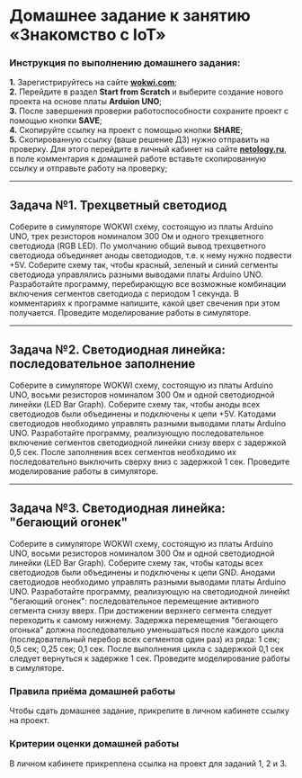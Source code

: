 # Домашнее задание к занятию «Знакомство с IoT»
### Инструкция по выполнению домашнего задания:
**1.** Зарегистрируйтесь на сайте **[wokwi.com](https://wokwi.com/)**;<br>
**2.** Перейдите в раздел **Start from Scratch** и выберите создание нового проекта на основе платы **Arduion UNO**;<br>
**3.** После завершения проверки работоспособности сохраните проект с помощью кнопки **SAVE**;<br>
**4.** Скопируйте ссылку на проект с помощью кнопки **SHARE**;<br>
**5.** Скопированную ссылку (ваше решение ДЗ) нужно отправить на проверку. Для этого перейдите в личный кабинет на сайте **[netology.ru](https://netology.ru/)**, в поле комментария к домашней работе вставьте скопированную ссылку и отправьте работу на проверку;

------------

## Задача №1. Трехцветный светодиод

Соберите в симуляторе WOKWI схему, состоящую из платы Arduino UNO, трех резисторов номиналом 300 Ом и одного трехцветного светодиода (RGB LED). По умолчанию общий вывод трехцветного светодиода объединяет аноды светодиодов, т.е. к нему нужно подвести +5V.
Соберите схему так, чтобы красный, зеленый и синий сегменты светодиода управлялись разными выводами платы Arduino UNO.
Разработайте программу, перебирающую все возможные комбинации включения сегментов светодиода с периодом 1 секунда. В комментариях к программе напишите, какой цвет свечения при этом получается.
Проведите моделирование работы в симуляторе.

------------

## Задача №2. Светодиодная линейка: последовательное заполнение

Соберите в симуляторе WOKWI схему, состоящую из платы Arduino UNO, восьми резисторов номиналом 300 Ом и одной светодиодной линейки (LED Bar Graph).
Соберите схему так, чтобы аноды всех светодиодов были объединены и подключены к цепи +5V. Катодами светодиодов необходимо управлять разными выводами платы Arduino UNO.
Разработайте программу, реализующую последовательное включение сегментов светодиодной линейки снизу вверх с задержкой 0,5 сек. После заполнения всех сегментов необходимо их последовательно выключить сверху вниз с задержкой 1 сек.
Проведите моделирование работы в симуляторе.

------------

## Задача №3. Светодиодная линейка: "бегающий огонек"

Соберите в симуляторе WOKWI схему, состоящую из платы Arduino UNO, восьми резисторов номиналом 300 Ом и одной светодиодной линейки (LED Bar Graph).
Соберите схему так, чтобы катоды всех светодиодов были объединены и подключены к цепи GND. Анодами светодиодов необходимо управлять разными выводами платы Arduino UNO.
Разработайте программу, реализующую на светодиодной линейкt "бегающий огонек": последовательное перемещение активного сегмента снизу вверх. При достижении верхнего сегмента следует переходить к самому нижнему. Задержка перемещения "бегающего огонька" должна последовательно уменьшаться после каждого цикла (последовательный перебор всех сегментов один раз) из ряда: 1 сек; 0,5 сек; 0,25 сек; 0,1 сек. После выполнения цикла с задержкой 0,1 сек следует вернуться к задержке 1 сек.
Проведите моделирование работы в симуляторе.

### Правила приёма домашней работы

Чтобы сдать домашнее задание, прикрепите в личном кабинете ссылку на проект.

### Критерии оценки домашней работы

В личном кабинете прикреплена ссылка на проект для заданий 1, 2 и 3.

